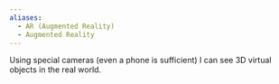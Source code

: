 ```yaml
---
aliases:
  - AR (Augmented Reality)
  - Augmented Reality
---
```

Using special cameras (even a phone is sufficient) I can see 3D virtual objects in the real world.
